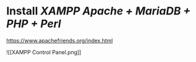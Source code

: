 # Install *XAMPP Apache + MariaDB + PHP + Perl*
https://www.apachefriends.org/index.html

![[XAMPP Control Panel.png]]
